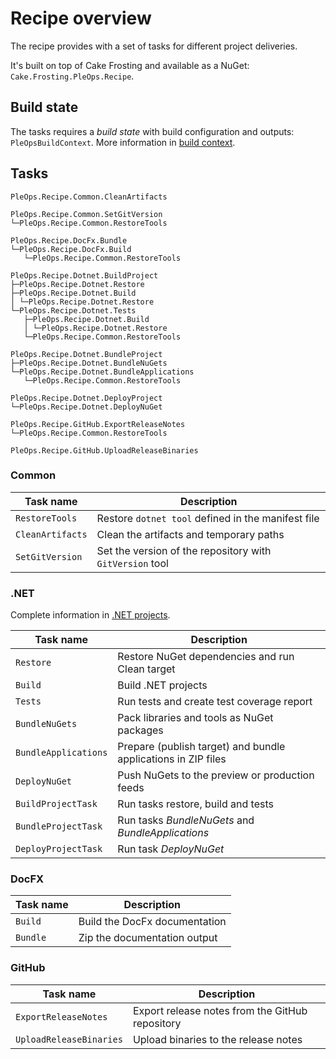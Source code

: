 # Recipe overview

The recipe provides with a set of tasks for different project deliveries.

It's built on top of Cake Frosting and available as a NuGet:
`Cake.Frosting.PleOps.Recipe`.

## Build state

The tasks requires a _build state_ with build configuration and outputs:
`PleOpsBuildContext`. More information in [build context](./buildcontext.md).

## Tasks

```plain
PleOps.Recipe.Common.CleanArtifacts

PleOps.Recipe.Common.SetGitVersion
└─PleOps.Recipe.Common.RestoreTools

PleOps.Recipe.DocFx.Bundle
└─PleOps.Recipe.DocFx.Build
   └─PleOps.Recipe.Common.RestoreTools

PleOps.Recipe.Dotnet.BuildProject
├─PleOps.Recipe.Dotnet.Restore
├─PleOps.Recipe.Dotnet.Build
│ └─PleOps.Recipe.Dotnet.Restore
└─PleOps.Recipe.Dotnet.Tests
   ├─PleOps.Recipe.Dotnet.Build
   │ └─PleOps.Recipe.Dotnet.Restore
   └─PleOps.Recipe.Common.RestoreTools

PleOps.Recipe.Dotnet.BundleProject
├─PleOps.Recipe.Dotnet.BundleNuGets
└─PleOps.Recipe.Dotnet.BundleApplications
   └─PleOps.Recipe.Common.RestoreTools

PleOps.Recipe.Dotnet.DeployProject
└─PleOps.Recipe.Dotnet.DeployNuGet

PleOps.Recipe.GitHub.ExportReleaseNotes
└─PleOps.Recipe.Common.RestoreTools

PleOps.Recipe.GitHub.UploadReleaseBinaries
```

### Common

| Task name        | Description                                              |
| ---------------- | -------------------------------------------------------- |
| `RestoreTools`   | Restore `dotnet tool` defined in the manifest file       |
| `CleanArtifacts` | Clean the artifacts and temporary paths                  |
| `SetGitVersion`  | Set the version of the repository with `GitVersion` tool |

### .NET

Complete information in [.NET projects](./dotnet.md).

| Task name            | Description                                                   |
| -------------------- | ------------------------------------------------------------- |
| `Restore`            | Restore NuGet dependencies and run Clean target               |
| `Build`              | Build .NET projects                                           |
| `Tests`              | Run tests and create test coverage report                     |
| `BundleNuGets`       | Pack libraries and tools as NuGet packages                    |
| `BundleApplications` | Prepare (publish target) and bundle applications in ZIP files |
| `DeployNuGet`        | Push NuGets to the preview or production feeds                |
| `BuildProjectTask`   | Run tasks restore, build and tests                            |
| `BundleProjectTask`  | Run tasks _BundleNuGets_ and _BundleApplications_             |
| `DeployProjectTask`  | Run task _DeployNuGet_                                        |

### DocFX

| Task name | Description                   |
| --------- | ----------------------------- |
| `Build`   | Build the DocFx documentation |
| `Bundle`  | Zip the documentation output  |

### GitHub

| Task name               | Description                                     |
| ----------------------- | ----------------------------------------------- |
| `ExportReleaseNotes`    | Export release notes from the GitHub repository |
| `UploadReleaseBinaries` | Upload binaries to the release notes            |
